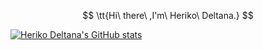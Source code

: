 
$$
\tt{Hi\ there\ ,I'm\ Heriko\ Deltana.}
$$

[![Heriko Deltana's GitHub stats](https://github-readme-stats.vercel.app/api?username=HRiver2&show_icons=true)
](https://hriver2.github.io/)
